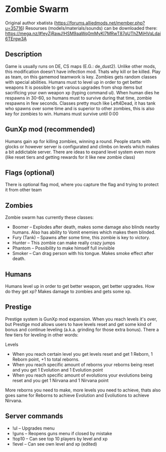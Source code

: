# Zombie Swarm
Original author xbatista (https://forums.alliedmods.net/member.php?u=35716)
Resourses (models/materials/sounds) can be downloaded there: https://mega.nz/#!eyZjRawJ!HSM9aaWq0mMyKl7MRwT87qUThZMiHVqLdai6TErgw3A
## Description

Game is usually runs on DE, CS maps  (E.G.:  de_dust2). Unlike other mods, this modification doesn’t have infection mod. Thats why kill or be killed. Play as team, on this gamemod teamwork is key. Zombies gets random classes with special abilities. Humans must to level up in order to get better weapons  It is possible to get various upgrades from shop items but sacrificing your own weapon xp (typing command ul). When human dies he respawns in 30-60, so humans must to survive during that time, zombie respawns in few seconds. Classes pretty much like Left4Dead, it has tank who spawns over some time and is superior to other zombies, this is also key for zombies to win. Humans must survive until 0:00

## GunXp mod (recommended)
Humans gain xp for killing zombies, winning a round. People starts with glocks or however server is configurated and climbs on levels which makes a bit addictable server. There are ideas to expand level system even more (like reset tiers and getting rewards for it like new zombie class)

## Flags (optional)
There is optional flag mod, where you capture the flag and trying to protect it from other team

## Zombies

Zombie swarm has currently these classes:
* Boomer – Explodes after death, makes some damage also blinds nearby humans. Also has ability to Vomit enemies which makes them blinded.
* Fury (Tank) – Spawns after some time, this zombie is key to victory.
* Hunter – This zombie can make really crazy jumps
* Phantom – Possibility to make himself full invisible
* Smoker – Can drag person with his tongue. Makes smoke effect after death.

## Humans

Humans level up in order to get better weapon, get better upgrades. How do they get xp? Makes damage to zombies and gets some xp.

## Prestige

Prestige system is GunXp mod expansion. When you reach levels it's over, but Prestige mod allows users to have levels reset and get some kind of bonus and continue leveling (a.k.a. grinding for those extra bonus). There a few tiers for leveling in other words:

Levels
* When you reach certain level you get levels reset and get 1 Reborn, 1 Reborn point, +1 to total reborns.
* When you reach specific amount of reborns your reborns being reset and you get 1 Evolution and 1 Evolution point
* When you reach specific amount of evolutions your evolutions being reset and you get 1 Nirvana and 1 Nirvana point

More reborns you need to make, more levels you need to achieve, thats also goes same for Reborns to achieve Evolution and Evoliutions to achieve Nirvana.

## Server commands

* !ul – Upgrades menu
* !guns – Reopens guns menu if closed by mistake
* !top10 – Can see top 10 players by level and xp
* !level – Can see own level and xp (edited)
